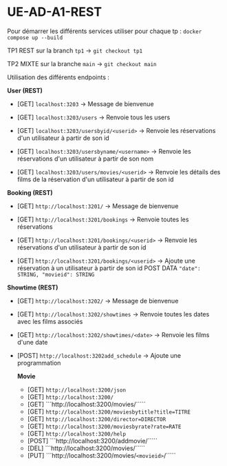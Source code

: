 # UE-AD-A1-REST

Pour démarrer les différents services 
utiliser pour chaque tp : ```docker compose up --build``` 

TP1 REST sur la branch ```tp1``` -> ```git checkout tp1```

TP2 MIXTE sur la branche ```main``` -> ```git checkout main```

Utilisation des différents endpoints : 


**User (REST)** 

- [GET] ```localhost:3203``` -> Message de bienvenue
  
- [GET] ```localhost:3203/users``` -> Renvoie tous les users
  
- [GET] ```localhost:3203/usersbyid/<userid>``` -> Renvoie les réservations d'un utilisateur à partir de son id
  
- [GET] ```localhost:3203/usersbyname/<username>``` ->  Renvoie les réservations d'un utilisateur à partir de son nom

- [GET] ```localhost:3203/users/movies/<userid>``` -> Renvoie les détails des films de la réservation d'un utilisateur à partir de son id

  
**Booking (REST)** 

- [GET] ```http://localhost:3201/``` -> Message de bienvenue

- [GET] ```http://localhost:3201/bookings``` -> Renvoie toutes les réservations

- [GET] ```http://localhost:3201/bookings/<userid>``` -> Renvoie les réservations d'un utilisateur à partir de son id
 
- [GET] ```http://localhost:3201/bookings/<userid>``` -> Ajoute une réservation à un utilisateur à partir de son id POST DATA ```"date": STRING, "movieid": STRING```

**Showtime (REST)** 

- [GET] ```http://localhost:3202/``` -> Message de bienvenue 

- [GET] ```http://localhost:3202/showtimes``` -> Renvoie toutes les dates avec les films associés
 
- [GET] ```http://localhost:3202/showtimes/<date>``` -> Renvoie les films d'une date
- [POST] ```http://localhost:3202add_schedule``` -> Ajoute une programmation

  **Movie**
  - [GET] ```http://localhost:3200/json```
  - [GET] ```http://localhost:3200/```
  - [GET] ```http://localhost:3200/movies/`<movieid>````
  - [GET] ```http://localhost:3200/moviesbytitle?title=TITRE ```
  - [GET] ```http://localhost:3200/director=DIRECTOR ```
  - [GET] ```http://localhost:3200/moviesbyrate?rate=RATE```
  - [GET] ```http://localhost:3200/help```
  - [POST] ```http://localhost:3200/addmovie/`<movieid>````
  - [DEL] ```http://localhost:3200/movies/`<movieid>````
  - [PUT] ```http://localhost:3200/movies/`<movieid>`/`<rate>````
    
    
